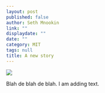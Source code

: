 ```yaml
---
layout: post
published: false
author: Seth Mnookin
link: ""
displaydate: ""
date: ""
category: MIT
tags: null
title: A new story
---
```


![](https://upload.wikimedia.org/wikipedia/commons/thumb/b/ba/Loz_eddie_huang.png/440px-Loz_eddie_huang.png)


Blah de blah de blah. I am adding text. 

